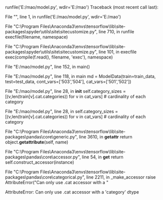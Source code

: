 runfile('E:/mao/model.py', wdir='E:/mao')
Traceback (most recent call last):

  File "<ipython-input-3-36417596cd13>", line 1, in <module>
    runfile('E:/mao/model.py', wdir='E:/mao')

  File "C:\Program Files\Anaconda3\envs\tensorflow\lib\site-packages\spyder\utils\site\sitecustomize.py", line 710, in runfile
    execfile(filename, namespace)

  File "C:\Program Files\Anaconda3\envs\tensorflow\lib\site-packages\spyder\utils\site\sitecustomize.py", line 101, in execfile
    exec(compile(f.read(), filename, 'exec'), namespace)

  File "E:/mao/model.py", line 152, in <module>
    main()

  File "E:/mao/model.py", line 118, in main
    md = ModelData(train=train_data, test=test_data, cont_vars=['503','504'], cat_vars=['501','502'])

  File "E:/mao/model.py", line 28, in __init__
    self.category_sizes = [(v,len(train[v].cat.categories)) for v in cat_vars] # cardinality of each category

  File "E:/mao/model.py", line 28, in <listcomp>
    self.category_sizes = [(v,len(train[v].cat.categories)) for v in cat_vars] # cardinality of each category

  File "C:\Program Files\Anaconda3\envs\tensorflow\lib\site-packages\pandas\core\generic.py", line 3610, in __getattr__
    return object.__getattribute__(self, name)

  File "C:\Program Files\Anaconda3\envs\tensorflow\lib\site-packages\pandas\core\accessor.py", line 54, in __get__
    return self.construct_accessor(instance)

  File "C:\Program Files\Anaconda3\envs\tensorflow\lib\site-packages\pandas\core\categorical.py", line 2211, in _make_accessor
    raise AttributeError("Can only use .cat accessor with a "

AttributeError: Can only use .cat accessor with a 'category' dtype
